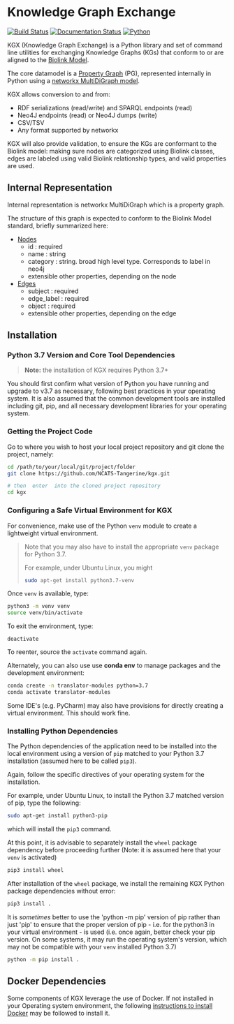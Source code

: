 # Knowledge Graph Exchange

[![Build Status](https://travis-ci.org/NCATS-Tangerine/kgx.svg?branch=master)](https://travis-ci.org/NCATS-Tangerine/kgx)
[![Documentation Status](https://readthedocs.org/projects/kgx/badge/?version=latest)](https://kgx.readthedocs.io/en/latest/?badge=latest)
[![Python](https://img.shields.io/badge/python-3.7+-blue.svg)]()

KGX (Knowledge Graph Exchange) is a Python library and set of command line utilities for exchanging Knowledge Graphs (KGs) that conform to or are aligned to the [Biolink Model](https://biolink.github.io/biolink-model/).

The core datamodel is a [Property Graph](https://neo4j.com/developer/graph-database/) (PG), represented internally in Python using a [networkx MultiDiGraph model](https://networkx.github.io/documentation/stable/reference/classes/generated/networkx.MultiDiGraph.edges.html).

KGX allows conversion to and from:

 * RDF serializations (read/write) and SPARQL endpoints (read)
 * Neo4J endpoints (read) or Neo4J dumps (write)
 * CSV/TSV
 * Any format supported by networkx


KGX will also provide validation, to ensure the KGs are conformant to the Biolink model: making sure nodes are categorized using Biolink classes, edges are labeled using valid Biolink relationship types, and valid properties are used.


## Internal Representation

Internal representation is networkx MultiDiGraph which is a property graph.

The structure of this graph is expected to conform to the Biolink Model standard, briefly summarized here:

 * [Nodes](https://biolink.github.io/biolink-model/docs/NamedThing.html)
    * id : required
    * name : string
    * category : string. broad high level type. Corresponds to label in neo4j
    * extensible other properties,  depending on the node
 * [Edges](https://biolink.github.io/biolink-model/docs/Association.html)
    * subject : required
    * edge_label : required
    * object : required
    * extensible other properties, depending on the edge


## Installation

### Python 3.7 Version and Core Tool Dependencies

> **Note:** the installation of KGX requires Python 3.7+

You should first confirm what version of Python 
you have running and upgrade to v3.7 as necessary, following best practices in your operating system. 
It is also assumed that the common development tools are installed including git, pip, and all necessary development libraries for your operating system.


### Getting the Project Code

Go to where you wish to host your local project repository and git clone the project, namely:

```bash
cd /path/to/your/local/git/project/folder
git clone https://github.com/NCATS-Tangerine/kgx.git

# then  enter  into the cloned project repository
cd kgx
```

### Configuring a Safe Virtual Environment for KGX

For convenience, make use of the Python `venv` module to create a lightweight virtual environment. 

> Note that you may also have to install the appropriate `venv` package for Python 3.7. 
> 
> For example, under Ubuntu Linux, you might 
> 
> ```bash
> sudo apt-get install python3.7-venv  
> ```


Once `venv` is available, type:

```bash
python3 -m venv venv
source venv/bin/activate
```

To exit the environment, type:

```
deactivate
```

To reenter, source the `activate` command again.

Alternately, you can also use use **conda env** to manage packages and the development environment:

```bash
conda create -n translator-modules python=3.7
conda activate translator-modules
```

Some IDE's (e.g. PyCharm) may also have provisions for directly creating a virtual environment. This should work fine.


### Installing Python Dependencies 

The Python dependencies of the application need to be installed into the local environment using a version of `pip` matched to your Python 3.7 installation (assumed here to be called `pip3`). 

Again, follow the specific directives of your operating system for the installation.

For example, under Ubuntu Linux, to install the Python 3.7 matched version of pip, type the following:

```bash
sudo apt-get install python3-pip
```

which will install the `pip3` command.  

At this point, it is advisable to separately install the `wheel` package dependency before proceeding further 
(Note: it is  assumed here that your `venv` is activated)


```bash
pip3 install wheel
```
 
After installation of the `wheel` package, we install the remaining KGX Python package dependencies without error:

```bash
pip3 install .
```

It is *sometimes* better to use the 'python -m pip' version of pip rather than just 'pip'
to ensure that the proper version of pip - i.e. for the python3 in your virtual environment - is used 
(i.e. once again, better check your pip version.  On some systems, it may run the operating system's version, 
which may not be compatible with your `venv` installed Python 3.7)

```bash
python -m pip install .
```

## Docker Dependencies

Some components of KGX leverage the use of Docker. If not installed in your Operating system environment, the following
[instructions to install Docker](DOCKER_README.md) may be followed to install it.

